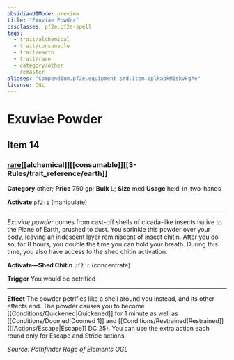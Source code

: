 ```yaml
---
obsidianUIMode: preview
title: "Exuviae Powder"
cssclasses: pf2e,pf2e-spell
tags:
  - trait/alchemical
  - trait/consumable
  - trait/earth
  - trait/rare
  - category/other
  - remaster
aliases: "Compendium.pf2e.equipment-srd.Item.cplkaokMiskvFgAe"
license: OGL
---
```

# Exuviae Powder
## Item 14
### [rare](rare.md "Rare Rarity Trait")[[alchemical]][[consumable]][[3-Rules/trait_reference/earth]]

**Category** other; 
**Price** 750 gp; 
**Bulk** L; **Size** med
**Usage** held-in-two-hands

**Activate** `pf2:1` (manipulate)

* * *

_Exuviae powder_ comes from cast-off shells of cicada-like insects native to the Plane of Earth, crushed to dust. You sprinkle this powder over your body, leaving an iridescent layer reminiscent of insect chitin. After you do so, for 8 hours, you double the time you can hold your breath. During this time, you also have access to the shed chitin activation.

**Activate—Shed Chitin** `pf2:r` (concentrate)

**Trigger** You would be petrified

* * *

**Effect** The powder petrifies like a shell around you instead, and its other effects end. The powder causes you to become [[Conditions/Quickened|Quickened]] for 1 minute as well as [[Conditions/Doomed|Doomed 1]] and [[Conditions/Restrained|Restrained]] ([[Actions/Escape|Escape]] DC 25). You can use the extra action each round only for Escape and Stride actions.

*Source: Pathfinder Rage of Elements*
*OGL*